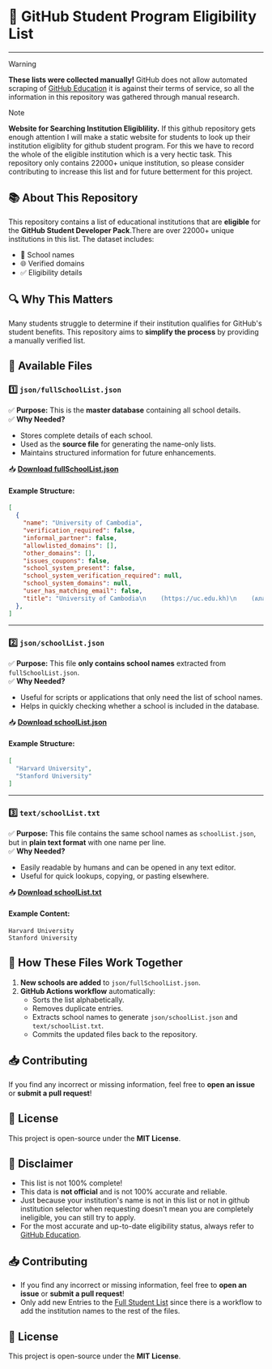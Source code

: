 # 🚀 GitHub Student Program Eligibility List  
---

> [!WARNING]
> **These lists were collected manually!**  GitHub does not allow automated scraping of [GitHub Education](https://education.github.com) it is against their terms of service, so all the information in this repository was gathered through manual research.

> [!NOTE]
> **Website for Searching Institution Eligiblility.** If this github repository gets enough attention I will make a static website for students to look up their institution eligiblity for github student program. For this we have to record the whole of the eligible institution which is a very hectic task. This repository only contains 22000+ unique institution, so please consider contributing to increase this list and for future betterment for this project.

## 📚 About This Repository  
This repository contains a list of educational institutions that are **eligible** for the **GitHub Student Developer Pack**.There are over 22000+ unique institutions in this list. The dataset includes:  
- 📌 School names  
- 🌐 Verified domains  
- ✅ Eligibility details  

## 🔍 Why This Matters  
Many students struggle to determine if their institution qualifies for GitHub's student benefits. This repository aims to **simplify the process** by providing a manually verified list.  

## 📂 Available Files  

### **1️⃣ `json/fullSchoolList.json`**  
✅ **Purpose:** This is the **master database** containing all school details.  
✅ **Why Needed?**  
- Stores complete details of each school.  
- Used as the **source file** for generating the name-only lists.  
- Maintains structured information for future enhancements.  

📥 **[Download fullSchoolList.json](json/fullSchoolList.json)**  

#### **Example Structure:**
```json
[
  {
    "name": "University of Cambodia",
    "verification_required": false,
    "informal_partner": false,
    "allowlisted_domains": [],
    "other_domains": [],
    "issues_coupons": false,
    "school_system_present": false,
    "school_system_verification_required": null,
    "school_system_domains": null,
    "user_has_matching_email": false,
    "title": "University of Cambodia\n    (https://uc.edu.kh)\n    (សាកលវិទ្យាល័យកម្ពុជា)\n    (UC)"
  },
]
```

---

### **2️⃣ `json/schoolList.json`**  
✅ **Purpose:** This file **only contains school names** extracted from `fullSchoolList.json`.  
✅ **Why Needed?**  
- Useful for scripts or applications that only need the list of school names.  
- Helps in quickly checking whether a school is included in the database.  

📥 **[Download schoolList.json](json/schoolList.json)**  

#### **Example Structure:**
```json
[
  "Harvard University",
  "Stanford University"
]
```

---

### **3️⃣ `text/schoolList.txt`**  
✅ **Purpose:** This file contains the same school names as `schoolList.json`, but in **plain text format** with one name per line.  
✅ **Why Needed?**  
- Easily readable by humans and can be opened in any text editor.  
- Useful for quick lookups, copying, or pasting elsewhere.  

📥 **[Download schoolList.txt](text/schoolList.txt)**  

#### **Example Content:**
```
Harvard University
Stanford University
```

## 💪 How These Files Work Together  
1. **New schools are added** to `json/fullSchoolList.json`.  
2. **GitHub Actions workflow** automatically:  
   - Sorts the list alphabetically.  
   - Removes duplicate entries.  
   - Extracts school names to generate `json/schoolList.json` and `text/schoolList.txt`.  
   - Commits the updated files back to the repository.  

## 📥 Contributing  
If you find any incorrect or missing information, feel free to **open an issue** or **submit a pull request**!  

## 📜 License  
This project is open-source under the **MIT License**.  


## 📝 Disclaimer  
- This list is not 100% complete!
- This data is **not official** and is not 100% accurate and reliable.
- Just because your institution's name is not in this list or not in github institution selector when requesting doesn't mean you are completely ineligible, you can still try to apply.
- For the most accurate and up-to-date eligibility status, always refer to [GitHub Education](https://education.github.com/discount_requests).  

## 📥 Contributing  
- If you find any incorrect or missing information, feel free to **open an issue** or **submit a pull request**!  
- Only add new Entries to the [Full Student List](https://github.com/NanduWasTaken/GitHub-Student-Program-School-List/blob/main/json/fullSchoolList.json) since there is a workflow to add the institution names to the rest of the files.

## 📜 License  
This project is open-source under the **MIT License**.  
